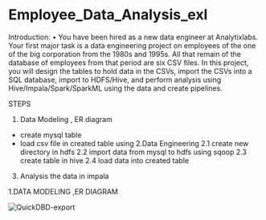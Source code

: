 # Employee_Data_Analysis_exl

Introduction:
• You have been hired as a new data engineer at Analytixlabs. Your first major task is a data engineering project on employees of the one of the big corporation from the 1980s and 1995s. All that remain of the database of employees from that period are six CSV files. In this project, you will design the tables to hold data in the CSVs, import the CSVs into a SQL database, import to HDFS/Hive, and perform analysis using Hive/Impala/Spark/SparkML using the data and create pipelines.

STEPS
1. Data Modeling , ER diagram 
  - create mysql table 
  - load csv file in created table using 
2.Data Engineering 
  2.1 create new directory in hdfs 
  2.2 import data from mysql to hdfs using sqoop 
  2.3 create table in hive 
  2.4 load data into created table 
  
3. Analysis the data in  impala 


1.DATA MODELING ,ER DIAGRAM

  
  
 ![QuickDBD-export](https://user-images.githubusercontent.com/42148352/169115852-4ca08c6a-39c6-4463-8647-bba349c21958.png)

